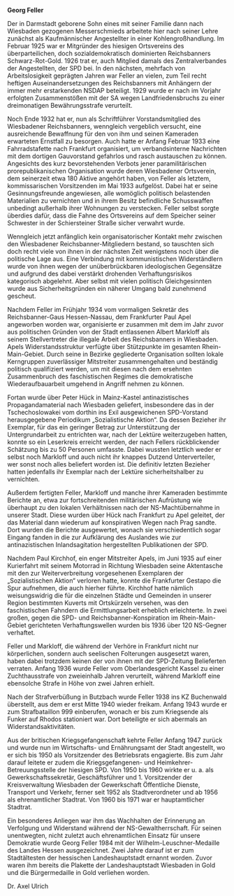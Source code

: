**Georg Feller**

Der in Darmstadt geborene Sohn eines mit seiner Familie dann nach
Wiesbaden gezogenen Messerschmieds arbeitete hier nach seiner Lehre
zunächst als Kaufmännischer Angestellter in einer Kohlengroßhandlung. Im
Februar 1925 war er Mitgründer des hiesigen Ortsvereins des
überparteilichen, doch sozialdemokratisch dominierten Reichsbanners
Schwarz-Rot-Gold. 1926 trat er, auch Mitglied damals des
Zentralverbandes der Angestellten, der SPD bei. In den nächsten,
mehrfach von Arbeitslosigkeit geprägten Jahren war Feller an vielen, zum
Teil recht heftigen Auseinandersetzungen des Reichsbanners mit Anhängern
der immer mehr erstarkenden NSDAP beteiligt. 1929 wurde er nach im
Vorjahr erfolgten Zusammenstößen mit der SA wegen Landfriedensbruchs zu
einer dreimonatigen Bewährungsstrafe verurteilt.

Noch Ende 1932 hat er, nun als Schriftführer Vorstandsmitglied des
Wiesbadener Reichsbanners, wenngleich vergeblich versucht, eine
ausreichende Bewaffnung für den von ihm und seinen Kameraden erwarteten
Ernstfall zu besorgen. Auch hatte er Anfang Februar 1933 eine
Fahrradstafette nach Frankfurt organisiert, um verbandsinterne
Nachrichten mit dem dortigen Gauvorstand gefahrlos und rasch austauschen
zu können. Angesichts des kurz bevorstehenden Verbots jener
paramilitärischen prorepublikanischen Organisation wurde deren
Wiesbadener Ortsverein, dem seinerzeit etwa 180 Aktive angehört haben,
von Feller als letztem, kommissarischen Vorsitzenden im Mai 1933
aufgelöst. Dabei hat er seine Gesinnungsfreunde angewiesen, alle
womöglich politisch belastenden Materialien zu vernichten und in ihrem
Besitz befindliche Schusswaffen unbedingt außerhalb ihrer Wohnungen zu
verstecken. Feller selbst sorgte überdies dafür, dass die Fahne des
Ortsvereins auf dem Speicher seiner Schwester in der Schiersteiner
Straße sicher verwahrt wurde.

Wenngleich jetzt anfänglich kein organisatorischer Kontakt mehr zwischen
den Wiesbadener Reichsbanner-Mitgliedern bestand, so tauschten sich doch
recht viele von ihnen in der nächsten Zeit wenigstens noch über die
politische Lage aus. Eine Verbindung mit kommunistischen Widerständlern
wurde von ihnen wegen der unüberbrückbaren ideologischen Gegensätze und
aufgrund des dabei verstärkt drohenden Verhaftungsrisikos kategorisch
abgelehnt. Aber selbst mit vielen politisch Gleichgesinnten wurde aus
Sicherheitsgründen ein näherer Umgang bald zunehmend gescheut.

Nachdem Feller im Frühjahr 1934 vom vormaligen Sekretär des
Reichsbanner-Gaus Hessen-Nassau, dem Frankfurter Paul Apel angeworben
worden war, organisierte er zusammen mit dem im Jahr zuvor aus
politischen Gründen von der Stadt entlassenen Albert Markloff als seinem
Stellvertreter die illegale Arbeit des Reichsbanners in Wiesbaden. Apels
Widerstandsstruktur verfügte über Stützpunkte im gesamten
Rhein-Main-Gebiet. Durch seine in Bezirke gegliederte Organisation
sollten lokale Kerngruppen zuverlässiger Mitstreiter zusammengehalten
und beständig politisch qualifiziert werden, um mit diesen nach dem
ersehnten Zusammenbruch des faschistischen Regimes die demokratische
Wiederaufbauarbeit umgehend in Angriff nehmen zu können.

Fortan wurde über Peter Hück in Mainz-Kastel antinazistisches
Propagandamaterial nach Wiesbaden geliefert, insbesondere das in der
Tschechoslowakei vom dorthin ins Exil ausgewichenen SPD-Vorstand
herausgegebene Periodikum „Sozialistische Aktion“. Da dessen Bezieher
ihr Exemplar, für das ein geringer Betrag zur Unterstützung der
Untergrundarbeit zu entrichten war, nach der Lektüre weiterzugeben
hatten, konnte so ein Leserkreis erreicht werden, der nach Fellers
rückblickender Schätzung bis zu 50 Personen umfasste. Dabei wussten
letztlich weder er selbst noch Markloff und auch nicht ihr knappes
Dutzend Unterverteiler, wer sonst noch alles beliefert worden ist. Die
definitiv letzten Bezieher hatten jedenfalls ihr Exemplar nach der
Lektüre sicherheitshalber zu vernichten.

Außerdem fertigten Feller, Markloff und manche ihrer Kameraden bestimmte
Berichte an, etwa zur fortschreitenden militärischen Aufrüstung wie
überhaupt zu den lokalen Verhältnissen nach der NS-Machtübernahme in
unserer Stadt. Diese wurden über Hück nach Frankfurt zu Apel geleitet,
der das Material dann wiederum auf konspirativen Wegen nach Prag sandte.
Dort wurden die Berichte ausgewertet, wonach sie verschiedentlich sogar
Eingang fanden in die zur Aufklärung des Auslandes wie zur
antinazistischen Inlandsagitation hergestellten Publikationen der SPD.

Nachdem Paul Kirchhof, ein enger Mitstreiter Apels, im Juni 1935 auf
einer Kurierfahrt mit seinem Motorrad in Richtung Wiesbaden seine
Aktentasche mit den zur Weiterverbreitung vorgesehenen Exemplaren der
„Sozialistischen Aktion“ verloren hatte, konnte die Frankfurter Gestapo
die Spur aufnehmen, die auch hierher führte. Kirchhof hatte nämlich
weisungswidrig die für die einzelnen Städte und Gemeinden in unserer
Region bestimmten Kuverts mit Ortskürzeln versehen, was den
faschistischen Fahndern die Ermittlungsarbeit erheblich erleichterte. In
zwei großen, gegen die SPD- und Reichsbanner-Konspiration im
Rhein-Main-Gebiet gerichteten Verhaftungswellen wurden bis 1936 über 120
NS-Gegner verhaftet.

Feller und Markloff, die während der Verhöre in Frankfurt nicht nur
körperlichen, sondern auch seelischen Folterungen ausgesetzt waren,
haben dabei trotzdem keinen der von ihnen mit der SPD-Zeitung
Belieferten verraten. Anfang 1936 wurde Feller vom Oberlandesgericht
Kassel zu einer Zuchthausstrafe von zweieinhalb Jahren verurteilt,
während Markloff eine ebensolche Strafe in Höhe von zwei Jahren erhielt.

Nach der Strafverbüßung in Butzbach wurde Feller 1938 ins KZ Buchenwald
überstellt, aus dem er erst Mitte 1940 wieder freikam. Anfang 1943 wurde
er zum Strafbataillon 999 einberufen, wonach er bis zum Kriegsende als
Funker auf Rhodos stationiert war. Dort beteiligte er sich abermals an
Widerstandsaktivitäten.

Aus der britischen Kriegsgefangenschaft kehrte Feller Anfang 1947 zurück
und wurde nun im Wirtschafts- und Ernährungsamt der Stadt angestellt, wo
er sich bis 1950 als Vorsitzender des Betriebsrats engagierte. Bis zum
Jahr darauf leitete er zudem die Kriegsgefangenen- und
Heimkehrer-Betreuungsstelle der hiesigen SPD. Von 1950 bis 1960 wirkte
er u. a. als Gewerkschaftssekretär, Geschäftsführer und 1. Vorsitzender
der Kreisverwaltung Wiesbaden der Gewerkschaft Öffentliche Dienste,
Transport und Verkehr, ferner seit 1952 als Stadtverordneter und ab 1956
als ehrenamtlicher Stadtrat. Von 1960 bis 1971 war er hauptamtlicher
Stadtrat.

Ein besonderes Anliegen war ihm das Wachhalten der Erinnerung an
Verfolgung und Widerstand während der NS-Gewaltherrschaft. Für seinen
unentwegten, nicht zuletzt auch ehrenamtlichen Einsatz für unsere
Demokratie wurde Georg Feller 1984 mit der Wilhelm-Leuschner-Medaille
des Landes Hessen ausgezeichnet. Zwei Jahre darauf ist er zum
Stadtältesten der hessischen Landeshauptstadt ernannt worden. Zuvor
waren ihm bereits die Plakette der Landeshauptstadt Wiesbaden in Gold
und die Bürgermedaille in Gold verliehen worden.

Dr. Axel Ulrich

